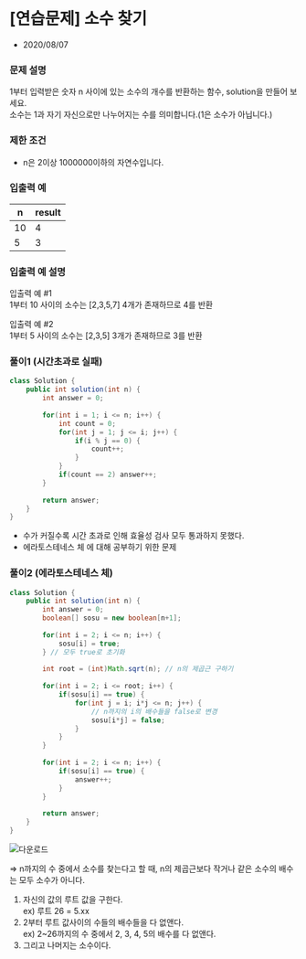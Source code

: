 # [연습문제] 소수 찾기

* 2020/08/07

### **문제 설명**

1부터 입력받은 숫자 n 사이에 있는 소수의 개수를 반환하는 함수, solution을 만들어 보세요.  
소수는 1과 자기 자신으로만 나누어지는 수를 의미합니다.(1은 소수가 아닙니다.)

### 제한 조건

- n은 2이상 1000000이하의 자연수입니다.

### 입출력 예

|n|result|
|------|---|
|10|4|
|5|3|

### 입출력 예 설명

입출력 예 #1  
1부터 10 사이의 소수는 [2,3,5,7] 4개가 존재하므로 4를 반환

입출력 예 #2  
1부터 5 사이의 소수는 [2,3,5] 3개가 존재하므로 3를 반환

### 풀이1 (시간초과로 실패)

```java
class Solution {
    public int solution(int n) {
        int answer = 0;
        
        for(int i = 1; i <= n; i++) {
            int count = 0;
            for(int j = 1; j <= i; j++) {
                if(i % j == 0) {
                    count++;
                }
            }
            if(count == 2) answer++;
        }
        
        return answer;
    }
}
```

- 수가 커질수록 시간 초과로 인해 효율성 검사 모두 통과하지 못했다.
- 에라토스테네스 체 에 대해 공부하기 위한 문제

### 풀이2 (에라토스테네스 체)

```java
class Solution {
    public int solution(int n) {
        int answer = 0;
        boolean[] sosu = new boolean[n+1];
        
        for(int i = 2; i <= n; i++) {
            sosu[i] = true;
        } // 모두 true로 초기화
        
        int root = (int)Math.sqrt(n); // n의 제곱근 구하기
        
        for(int i = 2; i <= root; i++) {
            if(sosu[i] == true) {
                for(int j = i; i*j <= n; j++) {
                    // n까지의 i의 배수들을 false로 변경
                    sosu[i*j] = false;
                }
            }
        }
        
        for(int i = 2; i <= n; i++) {
            if(sosu[i] == true) {
                answer++;
            }
        }
        
        return answer;
    }
}
```

![다운로드](https://user-images.githubusercontent.com/38918396/89618170-913c6500-d8c6-11ea-8ee8-1e9ccfc1347f.gif)

⇒ n까지의 수 중에서 소수를 찾는다고 할 때, n의 제곱근보다 작거나 같은 소수의 배수는 모두 소수가 아니다.

1. 자신의 값의 루트 값을 구한다.  
ex) 루트 26 = 5.xx
2. 2부터 루트 값사이의 수들의 배수들을 다 없앤다.  
ex) 2~26까지의 수 중에서 2, 3, 4, 5의 배수를 다 없앤다.
3. 그리고 나머지는 소수이다.
